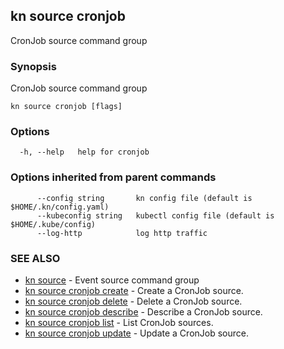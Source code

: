 ## kn source cronjob

CronJob source command group

### Synopsis

CronJob source command group

```
kn source cronjob [flags]
```

### Options

```
  -h, --help   help for cronjob
```

### Options inherited from parent commands

```
      --config string       kn config file (default is $HOME/.kn/config.yaml)
      --kubeconfig string   kubectl config file (default is $HOME/.kube/config)
      --log-http            log http traffic
```

### SEE ALSO

* [kn source](kn_source.md)	 - Event source command group
* [kn source cronjob create](kn_source_cronjob_create.md)	 - Create a CronJob source.
* [kn source cronjob delete](kn_source_cronjob_delete.md)	 - Delete a CronJob source.
* [kn source cronjob describe](kn_source_cronjob_describe.md)	 - Describe a CronJob source.
* [kn source cronjob list](kn_source_cronjob_list.md)	 - List CronJob sources.
* [kn source cronjob update](kn_source_cronjob_update.md)	 - Update a CronJob source.

